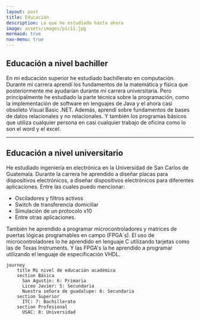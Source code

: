 ```yaml
---
layout: post
title: Educación
description: Lo que he estudiado hasta ahora
image: assets/images/pic11.jpg
mermaid: true
nav-menu: true
---
```

## Educación a nivel bachiller
En mi educación superior he estudiado bachillerato en computación. Durante mi carrera aprendí los fundamentos de la matemática y física que posteriormente me ayudarían durante mi carrera universitaria. Pero principalmente he estudiado la parte técnica sobre la programación, como la implementación de software en lenguajes de Java y el ahora casi obsoleto Visual Basic .NET. Además, aprendí sobre fundamentos de bases de datos relacionales y no relacionales. Y también los programas básicos que utiliza cualquier persona en casi cualquier trabajo de oficina como lo son el word y el excel. 

---

## Educación a nivel universitario
He estudiado ingeniería en electrónica en la Universidad de San Carlos de Guatemala. Durante la carrera he aprendido a diseñar placas para dispositivos electrónicos, a diseñar dispositivos electrónicos para diferentes aplicaciones. Entre las cuales puedo mencionar: 

- Osciladores y filtros activos
- Switch de transferencia domiciliar
- Simulación de un protocolo x10
- Entre otras aplicaciones.

También he aprendido a programar microcontroladores y matrices de puertas lógicas programables en campo (FPGA´s). El uso de microcontroladores lo he aprendido en lenguaje C utilizando tarjetas como las de Texas Instruments. Y las FPGA's la he aprendido a programar utilizando el lenguaje de especificación VHDL. 


```mermaid
journey
    title Mi nivel de educación académica
    section Básica
      San Agustin: 6: Primaria
      Liceo Javier: 5: Secundaria
      Nuestra señora de guadalupe: 6: Secundaria
    section Superior
      ITC: 7: Bachillerato
    section Profesional
      USAC: 8: Universidad
```





